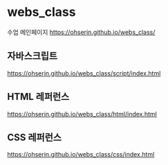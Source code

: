 # webs_class
수업
메인페이지
https://ohserin.github.io/webs_class/

## 자바스크립트
https://ohserin.github.io/webs_class/script/index.html

## HTML 레퍼런스
https://ohserin.github.io/webs_class/html/index.html

## CSS 레퍼런스
https://ohserin.github.io/webs_class/css/index.html
